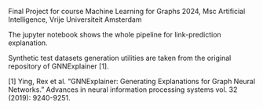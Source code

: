 Final Project for course Machine Learning for Graphs 2024, Msc Artificial Intelligence, Vrije Universiteit Amsterdam

The jupyter notebook shows the whole pipeline for link-prediction explanation.

Synthetic test datasets generation utilities are taken from the original repository of GNNExplainer [1].

[1] Ying, Rex et al. “GNNExplainer: Generating Explanations for Graph Neural Networks.” Advances in neural information processing systems vol. 32 (2019): 9240-9251.
